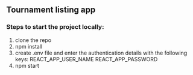 ## Tournament listing app

### Steps to start the project locally:

1. clone the repo
2. npm install
3. create .env file and enter the authentication details with the following keys:
  REACT_APP_USER_NAME
  REACT_APP_PASSWORD
4. npm start
